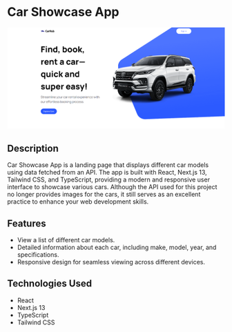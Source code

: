 
# Car Showcase App

![Car Showcase App Screenshot](public/screenshot.png)


## Description

Car Showcase App is a landing page that displays different car models using data fetched from an API. The app is built with React, Next.js 13, Tailwind CSS, and TypeScript, providing a modern and responsive user interface to showcase various cars. Although the API used for this project no longer provides images for the cars, it still serves as an excellent practice to enhance your web development skills.

## Features

- View a list of different car models.
- Detailed information about each car, including make, model, year, and specifications.
- Responsive design for seamless viewing across different devices.

## Technologies Used

- React
- Next.js 13
- TypeScript
- Tailwind CSS

